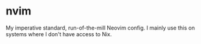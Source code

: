 # nvim

My imperative standard, run-of-the-mill Neovim config.
I mainly use this on systems where I don't have access to Nix.
